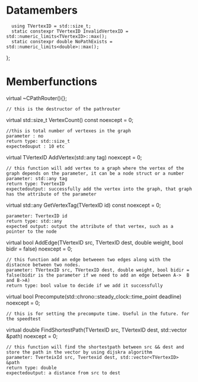# Datamembers
```
  using TVertexID = std::size_t;
  static constexpr TVertexID InvalidVertexID = std::numeric_limits<TVertexID>::max();
  static constexpr double NoPathExists = std::numeric_limits<double>::max();
```
};

# Memberfunctions

virtual ~CPathRouter(){};
```
// this is the destructor of the pathrouter
```
virtual std::size_t VertexCount() const noexcept = 0;
```
//this is total number of vertexes in the graph
parameter : no
return type: std::size_t
expectedouput : 10 etc
```
virtual TVertexID AddVertex(std::any tag) noexcept = 0;
```
// this function will add vertex to a graph where the vertex of the graph depends on the parameter, it can be a node struct or a number
parameter: std::any tag
return type: TvertexID
expectedoutput: successfully add the vertex into the graph, that graph has the attribute of the parameter
```
virtual std::any GetVertexTag(TVertexID id) const noexcept = 0;
```
parameter: TvertexID id
return type: std::any
expected output: output the attribute of that vertex, such as a pointer to the node
```
virtual bool AddEdge(TVertexID src, TVertexID dest, double weight, bool bidir = false) noexcept = 0;
```
// this function add an edge betweeen two edges along with the distacnce between two nodes.
parameter: TVertexID src, TVertexID dest, double weight, bool bidir = false(bidir is the parameter if we need to add an edge between A->  B and B->A)
return type: bool value to decide if we add it successfully

```
virtual bool Precompute(std::chrono::steady_clock::time_point deadline) noexcept = 0;
```
// this is for setting the precompute time. Useful in the future. for the speedtest
```
virtual double FindShortestPath(TVertexID src, TVertexID dest, std::vector<TVertexID> &path) noexcept = 0;
```
// this function will find the shortestpath between src && dest and store the path in the vector by using dijskra algorithm
parameter: TverteixId src, Tvertexid dest, std::vector<TVertexID> &path
return type: double
expectedoutput: a distance from src to dest
```
